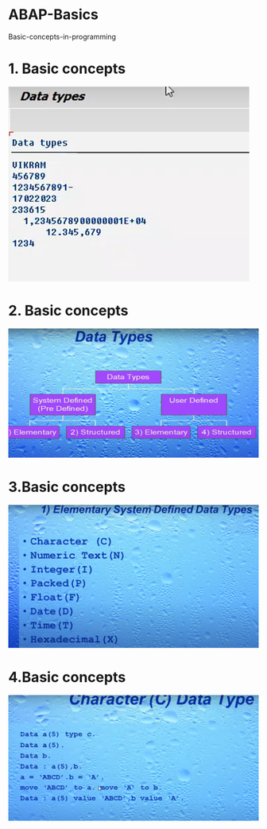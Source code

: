 # ABAP-Basics
Basic-concepts-in-programming


 # 1. Basic concepts 
 ![Basic-concepts](./ABAP1/Image1.png)

 # 2. Basic concepts
 ![](./ABAP1/Image2.png)

 # 3.Basic concepts
 ![](./ABAP1/Image3.png)

 # 4.Basic concepts
 ![](./ABAP1/Image4.png)
